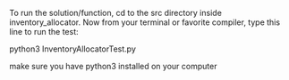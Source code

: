To run the solution/function, cd to the src directory inside inventory_allocator.
Now from your terminal or favorite compiler, type this line to run the test:

python3 InventoryAllocatorTest.py

make sure you have python3 installed on your computer
